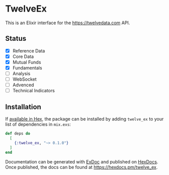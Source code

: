 # TwelveEx

This is an Elixir interface for the https://twelvedata.com API.

## Status

- [x] Reference Data
- [x] Core Data
- [x] Mutual Funds
- [x] Fundamentals
- [ ] Analysis
- [ ] WebSocket
- [ ] Advenced
- [ ] Technical Indicators

## Installation

If [available in Hex](https://hex.pm/docs/publish), the package can be installed
by adding `twelve_ex` to your list of dependencies in `mix.exs`:

```elixir
def deps do
  [
    {:twelve_ex, "~> 0.1.0"}
  ]
end
```

Documentation can be generated with [ExDoc](https://github.com/elixir-lang/ex_doc)
and published on [HexDocs](https://hexdocs.pm). Once published, the docs can
be found at <https://hexdocs.pm/twelve_ex>.

